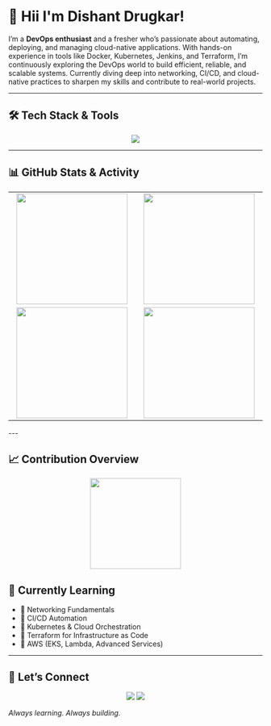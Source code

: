 

# 👋 Hii I'm Dishant Drugkar! 

I’m a **DevOps enthusiast** and a fresher who’s passionate about automating, deploying, and managing cloud-native applications. With hands-on experience in tools like Docker, Kubernetes, Jenkins, and Terraform, I’m continuously exploring the DevOps world to build efficient, reliable, and scalable systems. Currently diving deep into networking, CI/CD, and cloud-native practices to sharpen my skills and contribute to real-world projects.

---

## 🛠️ Tech Stack & Tools  

<p align="center">
  <img src="https://skillicons.dev/icons?i=bash,python,docker,kubernetes,aws,terraform,jenkins,linux,prometheus,grafana" />
</p>  

---

## 📊 GitHub Stats & Activity  

<p align="center">
  <table>
    <tr>
      <td align="center" width="400">
        <img src="https://github-profile-summary-cards.vercel.app/api/cards/stats?username=DishantDrugkar&theme=radical" height="220"/>
      </td>
      <td align="center" width="400">
        <img src="https://github-profile-summary-cards.vercel.app/api/cards/most-commit-language?username=DishantDrugkar&theme=radical" height="220"/>
      </td>
    </tr>
    <tr>
      <td align="center" width="400">
        <img src="https://github-profile-summary-cards.vercel.app/api/cards/repos-per-language?username=DishantDrugkar&theme=radical" height="220"/>
      </td>
      <td align="center" width="400">
        <img src="https://github-profile-summary-cards.vercel.app/api/cards/productive-time?username=DishantDrugkar&theme=radical&utcOffset=5.5" height="220"/>
      </td>
    </tr>
  </table>
</p>
---

## 📈 Contribution Overview  

<p align="center">
  <img src="https://github-profile-summary-cards.vercel.app/api/cards/stats?username=DishantDrugkar&theme=radical" height="180" />
</p>

## 📖 Currently Learning  

- 📌 Networking Fundamentals  
- 📌 CI/CD Automation  
- 📌 Kubernetes & Cloud Orchestration  
- 📌 Terraform for Infrastructure as Code  
- 📌 AWS (EKS, Lambda, Advanced Services)  

---

## 🤝 Let’s Connect  

<p align="center">
  <a href="https://www.linkedin.com/in/dishant-drugkar/"><img src="https://img.shields.io/badge/-LinkedIn-blue?style=flat&logo=linkedin" /></a>
  <a href="mailto:dishantdrugkar1@gmail.com"><img src="https://img.shields.io/badge/-Gmail-red?style=flat&logo=gmail" /></a>
</p>  



*Always learning. Always building.*
